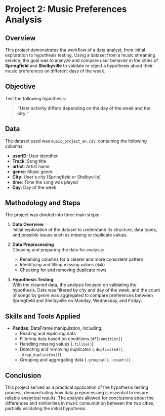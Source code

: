 # Project 2: Music Preferences Analysis

## Overview

This project demonstrates the workflow of a data analyst, from initial exploration to hypothesis testing. Using a dataset from a music streaming service, the goal was to analyze and compare user behavior in the cities of **Springfield** and **Shelbyville** to validate or reject a hypothesis about their music preferences on different days of the week.

## Objective

Test the following hypothesis:

> **"User activity differs depending on the day of the week and the city."**

## Data

The dataset used was `music_project_en.csv`, containing the following columns:

- **userID**: User identifier
- **Track**: Song title
- **artist**: Artist name
- **genre**: Music genre
- **City**: User's city (Springfield or Shelbyville)
- **time**: Time the song was played
- **Day**: Day of the week

## Methodology and Steps

The project was divided into three main steps:

1. **Data Overview**  
    Initial exploration of the dataset to understand its structure, data types, and possible issues such as missing or duplicate values.

2. **Data Preprocessing**  
    Cleaning and preparing the data for analysis:
    - Renaming columns for a clearer and more consistent pattern
    - Identifying and filling missing values (`NaN`)
    - Checking for and removing duplicate rows

3. **Hypothesis Testing**  
    With the cleaned data, the analysis focused on validating the hypothesis. Data was filtered by city and day of the week, and the count of songs by genre was aggregated to compare preferences between Springfield and Shelbyville on Monday, Wednesday, and Friday.

## Skills and Tools Applied

- **Pandas**: DataFrame manipulation, including:
  - Reading and exploring data
  - Filtering data based on conditions (`df[condition]`)
  - Handling missing values (`.fillna()`)
  - Detecting and removing duplicates (`.duplicated()`, `.drop_duplicates()`)
  - Grouping and aggregating data (`.groupby()`, `.count()`)

## Conclusion

This project served as a practical application of the hypothesis testing process, demonstrating how data preprocessing is essential to ensure reliable analytical results. The analysis allowed for conclusions about the differences and similarities in music consumption between the two cities, partially validating the initial hypothesis.
